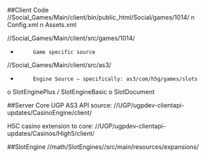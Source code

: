 ##Client Code
//Social_Games/Main/client/bin/public_html/Social/games/1014/
n  Config.xml
n  Assets.xml

//Social_Games/Main/client/src/games/1014/
-          Game specific source

//Social_Games/Main/client/src/as3/
-          Engine Source – specifically: as3/com/h5g/games/slots
o   SlotEnginePlus / SlotEngineBasic
o   SlotDocument

##Server
Core UGP AS3 API source:
//UGP/ugpdev-clientapi-updates/CasinoEngine/client/

H5C casino extension to core:
//UGP/ugpdev-clientapi-updates/Casinos/High5/client/

##SlotEngine
//math/SlotEngines/<game>/src/main/resources/expansions/